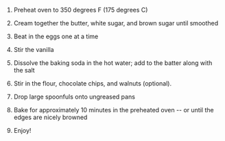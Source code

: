 1. Preheat oven to 350 degrees F (175 degrees C)

2. Cream together the butter, white sugar, and brown sugar until smoothed

3. Beat in the eggs one at a time

4. Stir the vanilla

5. Dissolve the baking soda in the hot water; add to the batter along with the salt 

6. Stir in the flour, chocolate chips, and walnuts (optional).

7. Drop large spoonfuls onto ungreased pans

8. Bake for approximately 10 minutes in the preheated oven -- or until the edges are nicely browned 

9. Enjoy! 